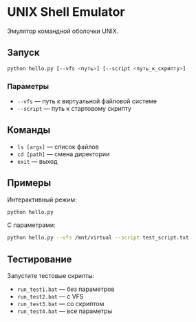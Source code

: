 # UNIX Shell Emulator

Эмулятор командной оболочки UNIX.

## Запуск

```bash
python hello.py [--vfs <путь>] [--script <путь_к_скрипту>]
```

### Параметры

- `--vfs` — путь к виртуальной файловой системе
- `--script` — путь к стартовому скрипту

## Команды

- `ls [args]` — список файлов
- `cd [path]` — смена директории  
- `exit` — выход

## Примеры

Интерактивный режим:
```bash
python hello.py
```

С параметрами:
```bash
python hello.py --vfs /mnt/virtual --script test_script.txt
```

## Тестирование

Запустите тестовые скрипты:
- `run_test1.bat` — без параметров
- `run_test2.bat` — с VFS
- `run_test3.bat` — со скриптом
- `run_test4.bat` — все параметры
